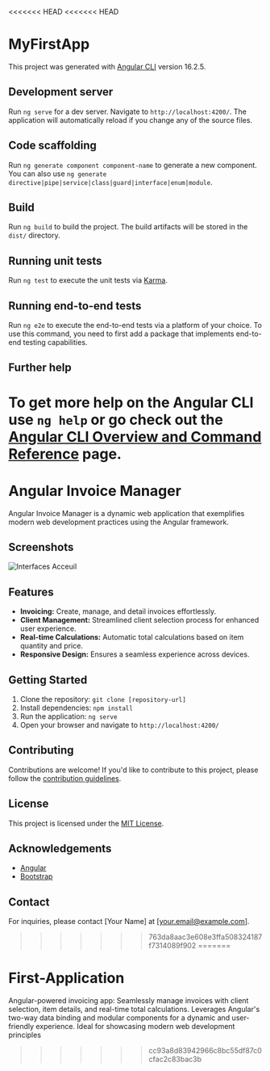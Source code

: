 <<<<<<< HEAD
<<<<<<< HEAD
# MyFirstApp

This project was generated with [Angular CLI](https://github.com/angular/angular-cli) version 16.2.5.

## Development server

Run `ng serve` for a dev server. Navigate to `http://localhost:4200/`. The application will automatically reload if you change any of the source files.

## Code scaffolding

Run `ng generate component component-name` to generate a new component. You can also use `ng generate directive|pipe|service|class|guard|interface|enum|module`.

## Build

Run `ng build` to build the project. The build artifacts will be stored in the `dist/` directory.

## Running unit tests

Run `ng test` to execute the unit tests via [Karma](https://karma-runner.github.io).

## Running end-to-end tests

Run `ng e2e` to execute the end-to-end tests via a platform of your choice. To use this command, you need to first add a package that implements end-to-end testing capabilities.

## Further help

To get more help on the Angular CLI use `ng help` or go check out the [Angular CLI Overview and Command Reference](https://angular.io/cli) page.
=======
# Angular Invoice Manager

Angular Invoice Manager is a dynamic web application that exemplifies modern web development practices using the Angular framework.
## Screenshots
 ![Interfaces Acceuil](https://res.cloudinary.com/dkrfmqbj1/image/upload/v1699717285/Angular-Invoice-Manager/j5ju34lrbi6bc3a4sji3.png)
## Features

- **Invoicing:** Create, manage, and detail invoices effortlessly.
- **Client Management:** Streamlined client selection process for enhanced user experience.
- **Real-time Calculations:** Automatic total calculations based on item quantity and price.
- **Responsive Design:** Ensures a seamless experience across devices.

## Getting Started

1. Clone the repository: `git clone [repository-url]`
2. Install dependencies: `npm install`
3. Run the application: `ng serve`
4. Open your browser and navigate to `http://localhost:4200/`

## Contributing

Contributions are welcome! If you'd like to contribute to this project, please follow the [contribution guidelines](CONTRIBUTING.md).

## License

This project is licensed under the [MIT License](LICENSE).

## Acknowledgements

- [Angular](https://angular.io/)
- [Bootstrap](https://getbootstrap.com/)

## Contact

For inquiries, please contact [Your Name] at [your.email@example.com].
>>>>>>> 763da8aac3e608e3ffa508324187f7314089f902
=======
# First-Application
Angular-powered invoicing app: Seamlessly manage invoices with client selection, item details, and real-time total calculations. Leverages Angular's two-way data binding and modular components for a dynamic and user-friendly experience. Ideal for showcasing modern web development principles
>>>>>>> cc93a8d83942966c8bc55df87c0cfac2c83bac3b
